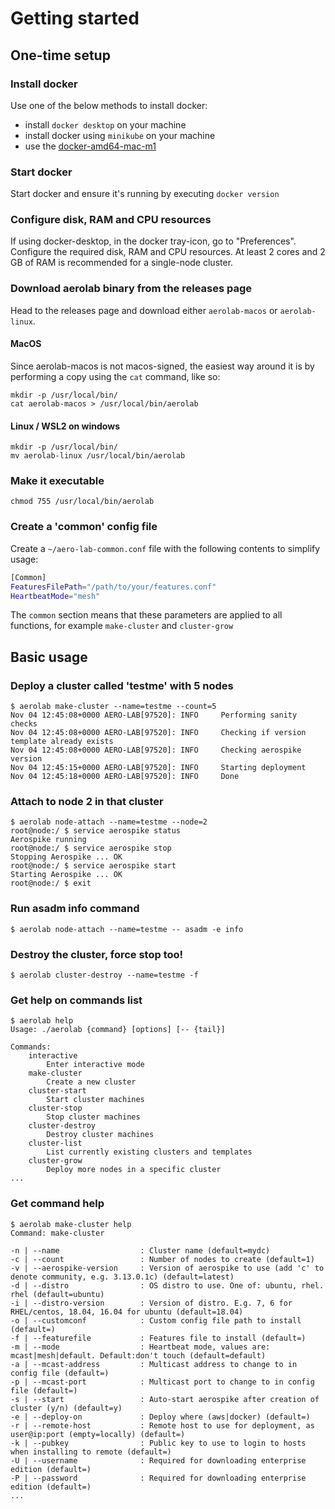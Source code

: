 # Getting started

## One-time setup

### Install docker

Use one of the below methods to install docker:

* install `docker desktop` on your machine
* install docker using `minikube` on your machine
* use the [docker-amd64-mac-m1](https://github.com/aerospike-community/docker-amd64-mac-m1)

### Start docker

Start docker and ensure it's running by executing `docker version`

### Configure disk, RAM and CPU resources

If using docker-desktop, in the docker tray-icon, go to "Preferences". Configure the required disk, RAM and CPU resources. At least 2 cores and 2 GB of RAM is recommended for a single-node cluster.

### Download aerolab binary from the releases page

Head to the releases page and download either `aerolab-macos` or `aerolab-linux`.

#### MacOS

Since aerolab-macos is not macos-signed, the easiest way around it is by performing a copy using the `cat` command, like so:

```
mkdir -p /usr/local/bin/
cat aerolab-macos > /usr/local/bin/aerolab
```

#### Linux / WSL2 on windows

```
mkdir -p /usr/local/bin/
mv aerolab-linux /usr/local/bin/aerolab
```

### Make it executable

```
chmod 755 /usr/local/bin/aerolab
```

### Create a 'common' config file

Create a `~/aero-lab-common.conf` file with the following contents to simplify usage:

```bash
[Common]
FeaturesFilePath="/path/to/your/features.conf"
HeartbeatMode="mesh"
```

The `common` section means that these parameters are applied to all functions, for example `make-cluster` and `cluster-grow`

## Basic usage

### Deploy a cluster called 'testme' with 5 nodes
```
$ aerolab make-cluster --name=testme --count=5
Nov 04 12:45:08+0000 AERO-LAB[97520]: INFO     Performing sanity checks
Nov 04 12:45:08+0000 AERO-LAB[97520]: INFO     Checking if version template already exists
Nov 04 12:45:08+0000 AERO-LAB[97520]: INFO     Checking aerospike version
Nov 04 12:45:15+0000 AERO-LAB[97520]: INFO     Starting deployment
Nov 04 12:45:18+0000 AERO-LAB[97520]: INFO     Done
```

### Attach to node 2 in that cluster
```
$ aerolab node-attach --name=testme --node=2
root@node:/ $ service aerospike status
Aerospike running
root@node:/ $ service aerospike stop
Stopping Aerospike ... OK
root@node:/ $ service aerospike start
Starting Aerospike ... OK
root@node:/ $ exit
```

### Run asadm info command


```
$ aerolab node-attach --name=testme -- asadm -e info
```

### Destroy the cluster, force stop too!
```
$ aerolab cluster-destroy --name=testme -f
```

### Get help on commands list
```
$ aerolab help
Usage: ./aerolab {command} [options] [-- {tail}]

Commands:
	interactive
		Enter interactive mode
	make-cluster
		Create a new cluster
	cluster-start
		Start cluster machines
	cluster-stop
		Stop cluster machines
	cluster-destroy
		Destroy cluster machines
	cluster-list
		List currently existing clusters and templates
	cluster-grow
		Deploy more nodes in a specific cluster
...
```

### Get command help
```
$ aerolab make-cluster help
Command: make-cluster

-n | --name                	 : Cluster name (default=mydc)
-c | --count               	 : Number of nodes to create (default=1)
-v | --aerospike-version   	 : Version of aerospike to use (add 'c' to denote community, e.g. 3.13.0.1c) (default=latest)
-d | --distro              	 : OS distro to use. One of: ubuntu, rhel. rhel (default=ubuntu)
-i | --distro-version      	 : Version of distro. E.g. 7, 6 for RHEL/centos, 18.04, 16.04 for ubuntu (default=18.04)
-o | --customconf          	 : Custom config file path to install (default=)
-f | --featurefile         	 : Features file to install (default=)
-m | --mode                	 : Heartbeat mode, values are: mcast|mesh|default. Default:don't touch (default=default)
-a | --mcast-address       	 : Multicast address to change to in config file (default=)
-p | --mcast-port          	 : Multicast port to change to in config file (default=)
-s | --start               	 : Auto-start aerospike after creation of cluster (y/n) (default=y)
-e | --deploy-on           	 : Deploy where (aws|docker) (default=)
-r | --remote-host         	 : Remote host to use for deployment, as user@ip:port (empty=locally) (default=)
-k | --pubkey              	 : Public key to use to login to hosts when installing to remote (default=)
-U | --username            	 : Required for downloading enterprise edition (default=)
-P | --password            	 : Required for downloading enterprise edition (default=)
...
```
